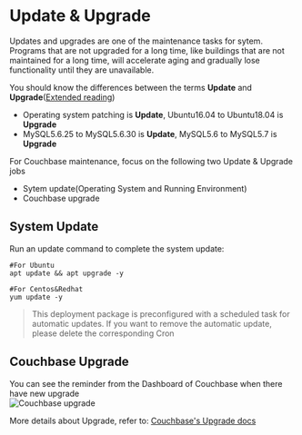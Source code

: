 # Update & Upgrade

Updates and upgrades are one of the maintenance tasks for sytem. Programs that are not upgraded for a long time, like buildings that are not maintained for a long time, will accelerate aging and gradually lose functionality until they are unavailable.

You should know the differences between the terms **Update** and **Upgrade**([Extended reading](https://support.websoft9.com/docs/faq/tech-upgrade.html#update-vs-upgrade))
- Operating system patching is **Update**, Ubuntu16.04 to Ubuntu18.04 is **Upgrade**
- MySQL5.6.25 to MySQL5.6.30 is **Update**, MySQL5.6 to MySQL5.7 is **Upgrade**

For Couchbase maintenance, focus on the following two Update & Upgrade jobs

- Sytem update(Operating System and Running Environment) 
- Couchbase upgrade 

## System Update

Run an update command to complete the system update:

``` shell
#For Ubuntu
apt update && apt upgrade -y

#For Centos&Redhat
yum update -y
```
> This deployment package is preconfigured with a scheduled task for automatic updates. If you want to remove the automatic update, please delete the corresponding Cron

## Couchbase Upgrade

You can see the reminder from the Dashboard of Couchbase when there have new upgrade  
![Couchbase upgrade](https://libs.websoft9.com/Websoft9/DocsPicture/en/couchbase/couchbase-upgrades-websoft9.png)

More details about Upgrade, refer to: [Couchbase's Upgrade docs](https://docs.couchbase.com/server/6.0/install/upgrade.html)